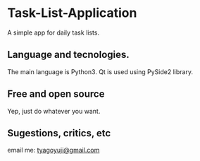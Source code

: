 # Task-List-Application
A simple app for daily task lists.

## Language and tecnologies.
The main language is Python3.
Qt is used using PySide2 library.

## Free and open source
Yep, just do whatever you want.

## Sugestions, critics, etc
email me: tyagoyuji@gmail.com

